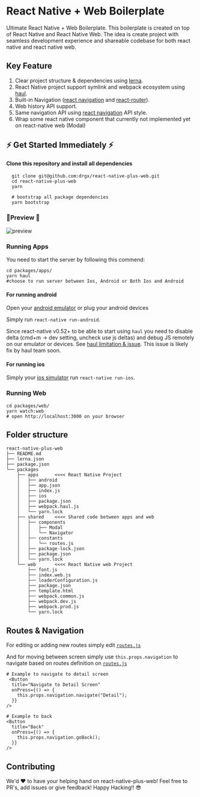 # React Native + Web Boilerplate
Ultimate React Native + Web Boilerplate. This boilerplate is created on top of React Native and React Native Web. The idea is create project with seamless development experience and shareable codebase for both react native and react native web.
## Key Feature
1. Clear project structure & dependencies using [lerna](https://github.com/lerna/lerna).
2. React Native project support symlink and webpack ecosystem using [haul](https://github.com/callstack/haul).
3. Built-in Navigation ([react navigation](https://reactnavigation.org/) and [react-router](https://github.com/ReactTraining/react-router)). 
4. Web history API support.
5. Same navigation API using [react navigation](https://reactnavigation.org/) API style.
6. Wrap some react native component that currently not implemented yet on react-native web (Modal)

## ⚡️ Get Started Immediately ⚡️ 
#### Clone this repository and install all dependencies
``` 
  git clone git@github.com:drgx/react-native-plus-web.git
  cd react-native-plus-web
  yarn 

  # bootstrap all package dependencies 
  yarn bootstrap
```
### 🌟Preview 🌟
![preview](https://user-images.githubusercontent.com/5230095/38617965-8a827142-3dc2-11e8-9791-05dbb66006a9.gif)

### Running Apps 
You need to start the server by following this commend: 
```
cd packages/apps/
yarn haul 
#choose to run server between Ios, Android or Both Ios and Android
```

#### For running android
Open your [android emulator](https://medium.com/@deepak.gulati/running-react-native-app-on-the-android-emulator-11bf309443eb) or plug your android devices

Simply run `react-native run-android`.

Since react-native v0.52+ to be able to start using `haul` you need to disable delta (cmd+m -> dev setting, uncheck use js deltas) and debug JS remotely on our emulator or devices. See [haul limitation & issue](https://github.com/callstack/haul#limitations). This issue is likely fix by haul team soon.


#### For running ios 
Simply your [ios simulator](https://facebook.github.io/react-native/docs/running-on-simulator-ios.html) run `react-native run-ios`.

###  Running Web 
```
cd packages/web/
yarn watch:web 
# open http://localhost:3000 on your browser
```

## Folder structure
```
react-native-plus-web
├── README.md
├── lerna.json
├── package.json
└── packages
    ├── apps      <<<< React Native Project
    │   ├── android
    │   ├── app.json
    │   ├── index.js
    │   ├── ios
    │   ├── package.json
    │   ├── webpack.haul.js
    │   └── yarn.lock
    ├── shared    <<<< Shared code between apps and web
    │   ├── components
    │   │   ├── Modal 
    │   │   └── Navigator
    │   ├── constants
    │   │   └── routes.js 
    │   ├── package-lock.json
    │   ├── package.json
    │   └── yarn.lock
    └── web       <<<< React Native web Project
        ├── font.js
        ├── index.web.js
        ├── loaderConfiguration.js
        ├── package.json
        ├── template.html
        ├── webpack.common.js
        ├── webpack.dev.js
        ├── webpack.prod.js
        └── yarn.lock
```


## Routes & Navigation
For editing or adding new routes simply edit [`routes.js`](https://github.com/drgx/react-native-plus-web/blob/master/packages/shared/constants/routes.js)

And for moving between screen simply use `this.props.navigation` to navigate based on routes definition on [`routes.js`](https://github.com/drgx/react-native-plus-web/blob/master/packages/shared/constants/routes.js)

```
# Example to navigate to detail screen
 <Button
  title="Navigate to Detail Screen"
  onPress={() => {
    this.props.navigation.navigate("Detail");
  }}
/>

# Example to back
<Button
  title="Back"
  onPress={() => {
    this.props.navigation.goBack();
  }}
/>
```
## Contributing
We'd ❤️ to have your helping hand on react-native-plus-web! Feel free to PR's, add issues or give feedback! Happy Hacking!! 😎 
